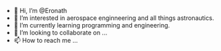 - 👋 Hi, I’m @Eronath
- 👀 I’m interested in aerospace enginneering and all things astronautics.
- 🌱 I’m currently learning programming and engineering.
- 💞️ I’m looking to collaborate on ...
- 📫 How to reach me ...

<!---
Eronath/Eronath is a ✨ special ✨ repository because its `README.md` (this file) appears on your GitHub profile.
You can click the Preview link to take a look at your changes.
--->
